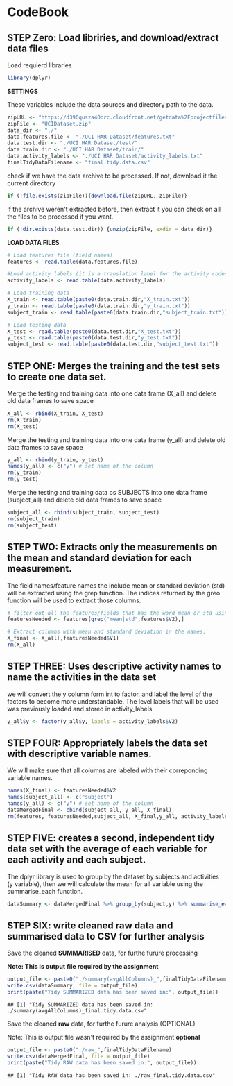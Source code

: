 # CodeBook


## STEP Zero: Load libriries, and download/extract data files

Load requierd libraries


```r
library(dplyr)
```

**SETTINGS**

These variables include the data sources and directory path to the data.


```r
zipURL <- "https://d396qusza40orc.cloudfront.net/getdata%2Fprojectfiles%2FUCI%20HAR%20Dataset.zip"
zipFile <- "UCIDataset.zip"
data_dir <- "./"
data.features.file <- "./UCI HAR Dataset/features.txt"
data.test.dir <- "./UCI HAR Dataset/test/"
data.train.dir <- "./UCI HAR Dataset/train/"
data.activity_labels <- "./UCI HAR Dataset/activity_labels.txt"
finalTidyDataFilename <- "final.tidy.data.csv"
```

check if we have the data archive to be processed. If not, download it the current directory


```r
if (!file.exists(zipFile)){download.file(zipURL, zipFile)}
```

if the archive weren't extracted before, then extract it you can check on all the files to be processed if you want.


```r
if (!dir.exists(data.test.dir)) {unzip(zipFile, exdir = data_dir)}
```

**LOAD DATA FILES**

```r
# Load features file (field names)
features <- read.table(data.features.file)

#Load activity labels (it is a translation label for the activity codes)
activity_labels <- read.table(data.activity_labels)

# Load training data
X_train <- read.table(paste0(data.train.dir,"X_train.txt"))
y_train <- read.table(paste0(data.train.dir,"y_train.txt"))
subject_train <- read.table(paste0(data.train.dir,"subject_train.txt"))

# Load testing data 
X_test <- read.table(paste0(data.test.dir,"X_test.txt"))
y_test <- read.table(paste0(data.test.dir,"y_test.txt"))
subject_test <- read.table(paste0(data.test.dir,"subject_test.txt"))
```



## STEP ONE: Merges the training and the test sets to create one data set.

Merge the testing and training data into one data frame (X_all) and delete old data frames to save space

```r
X_all <- rbind(X_train, X_test)
rm(X_train)
rm(X_test)
```


Merge the testing and training data into one data frame (y_all) and delete old data frames to save space

```r
y_all <- rbind(y_train, y_test)
names(y_all) <- c("y") # set name of the column
rm(y_train)
rm(y_test)
```


Merge the testing and training data os SUBJECTS into one data frame (subject_all) and delete old data frames to save space

```r
subject_all <- rbind(subject_train, subject_test)
rm(subject_train)
rm(subject_test)
```



## STEP TWO: Extracts only the measurements on the mean and standard deviation for each measurement.

The field names/feature names the include mean or standard deviation (std) will be extracted using the grep function. The indices returned by the greo function will be used to extract those columns.


```r
# filter out all the features/fields that has the word mean or std using greo
featuresNeeded <- features[grep("mean|std",features$V2),]

# Extract columns with mean and standard deviation in the names.
X_final <- X_all[,featuresNeeded$V1]
rm(X_all)
```



## STEP THREE: Uses descriptive activity names to name the activities in the data set

we will convert the y column form int to factor, and label the level of the factors to become more understandable. The level labels that will be used was previously loaded and stored in activity_labels

```r
y_all$y <- factor(y_all$y, labels = activity_labels$V2)
```



## STEP FOUR: Appropriately labels the data set with descriptive variable names.

We will make sure that all columns are labeled with their correponding variable names.


```r
names(X_final) <- featuresNeeded$V2
names(subject_all) <- c("subject")
names(y_all) <- c("y") # set name of the column
dataMergedFinal <- cbind(subject_all, y_all, X_final)
rm(features, featuresNeeded,subject_all, X_final,y_all, activity_labels)
```



## STEP FIVE: creates a second, independent tidy data set with the average of  each variable for each activity and each subject.

The dplyr library is used to group by the dataset by subjects and activities (y variable), then we will calculate the mean for all variable using the summarise_each function.


```r
dataSummary <- dataMergedFinal %>% group_by(subject,y) %>% summarise_each(funs(mean))
```



## STEP SIX: write cleaned raw data and summarised data to CSV for further analysis

Save the cleaned **SUMMARISED** data, for furthe furure processing

**Note: This is output file required by the assignment**


```r
output_file <- paste0("./summary(avgAllColumns)_",finalTidyDataFilename)
write.csv(dataSummary, file = output_file)
print(paste("Tidy SUMMARIZED data has been saved in:", output_file))
```

```
## [1] "Tidy SUMMARIZED data has been saved in: ./summary(avgAllColumns)_final.tidy.data.csv"
```


Save the cleaned **raw** data, for furthe furure analysis (OPTIONAL)

Note: This is output file wasn't required by the assignment **optional**


```r
output_file <- paste0("./raw_",finalTidyDataFilename)
write.csv(dataMergedFinal, file = output_file)
print(paste("Tidy RAW data has been saved in:", output_file))
```

```
## [1] "Tidy RAW data has been saved in: ./raw_final.tidy.data.csv"
```
